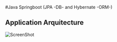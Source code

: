 #Java Springboot (JPA -DB- and Hybernate -ORM-)

## Application Arquitecture
![ScreenShot](/img/architecture.png)
